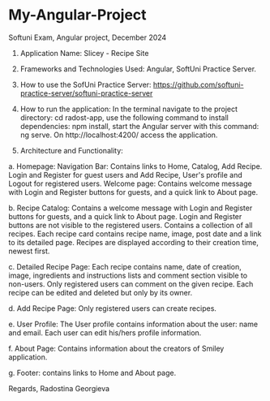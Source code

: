 # My-Angular-Project
Softuni Exam, Angular project, December 2024

1. Application Name: 
Slicey - Recipe Site

2. Frameworks and Technologies Used: 
Angular, SoftUni Practice Server.

3. How to use the SofUni Practice Server: 
https://github.com/softuni-practice-server/softuni-practice-server

4. How to run the application: 
In the terminal navigate to the project directory: cd radost-app, use the following command to install dependencies: npm install, start the Angular server with this command: ng serve. On http://localhost:4200/ access the application.

5. Architecture and Functionality:

a. Homepage: 
Navigation Bar: Contains links to Home, Catalog, Add Recipe. Login and Register for guest users and Add Recipe, User's profile and Logout for registered users.
Welcome page: Contains welcome message with Login and Register buttons for guests, and a quick link to About page.


b. Recipe Catalog: 
Contains a welcome message with Login and Register buttons for guests, and a quick link to About page. Login and Register buttons are not visible to the registered users.
Contains a collection of all recipes. Each recipe card contains recipe name, image, post date and a link to its detailed page. Recipes are displayed according to their creation time, newest first.

c. Detailed Recipe Page: 
Each recipe contains name, date of creation, image, ingredients and instructions lists and comment section visible to non-users.
Only registered users can comment on the given recipe. Each recipe can be edited and deleted but only by its owner. 

d. Add Recipe Page: 
Only registered users can create recipes.

e. User Profile:
The User profile contains information about the user: name and email. Each user can edit his/hers profile information.

f. About Page:
Contains information about the creators of Smiley application.

g. Footer: contains links to Home and About page.


Regards,
Radostina Georgieva






